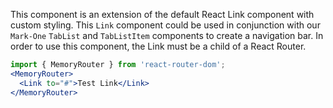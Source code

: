 This component is an extension of the default React Link component with custom styling. This `Link` component could be used in conjunction with our `Mark-One` `TabList` and `TabListItem` components to create a navigation bar. In order to use this component, the Link must be a child of a React Router.
```jsx
import { MemoryRouter } from 'react-router-dom';
<MemoryRouter>
  <Link to="#">Test Link</Link>
</MemoryRouter>
```